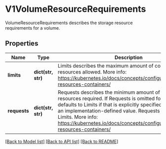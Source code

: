 # V1VolumeResourceRequirements

VolumeResourceRequirements describes the storage resource requirements for a volume.

## Properties
Name | Type | Description | Notes
------------ | ------------- | ------------- | -------------
**limits** | **dict(str, str)** | Limits describes the maximum amount of compute resources allowed. More info: https://kubernetes.io/docs/concepts/configuration/manage-resources-containers/ | [optional] 
**requests** | **dict(str, str)** | Requests describes the minimum amount of compute resources required. If Requests is omitted for a container, it defaults to Limits if that is explicitly specified, otherwise to an implementation-defined value. Requests cannot exceed Limits. More info: https://kubernetes.io/docs/concepts/configuration/manage-resources-containers/ | [optional] 

[[Back to Model list]](../README.md#documentation-for-models) [[Back to API list]](../README.md#documentation-for-api-endpoints) [[Back to README]](../README.md)


